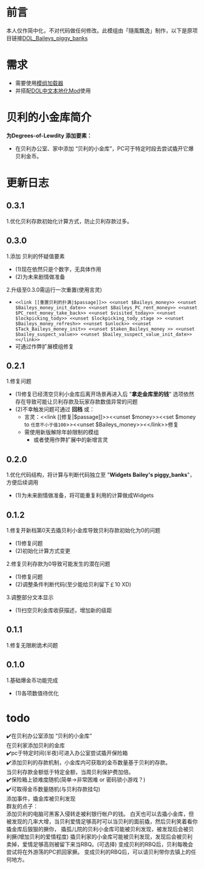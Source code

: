 # 前言
本人仅作简中化，不对代码做任何修改。此模组由「隨風飄逸」制作，以下是原项目链接[DOL_Baileys_piggy_banks](https://github.com/chris81605/Degrees-of-Lewdity_Baileys_piggy_banks)

# 需求  
- 需要使用[模组加载器](https://github.com/Lyoko-Jeremie/DoLModLoaderBuild/releases)
- 并搭配[DOL中文本地化Mod](https://github.com/NumberSir/DoL-I18n-Build/releases)使用

# 贝利的小金库简介  
**为Degrees-of-Lewdity 添加要素：**  
* 在贝利办公室、家中添加 “贝利的小金库”，PC可于特定时段去尝试撬开它爆贝利金币。

# 更新日志  
## 0.3.1
1.优化贝利存款初始化计算方式，防止贝利存款过多。

## 0.3.0  
1.添加 贝利的怀疑值要素
* (1)现在依然只是个数字，无具体作用  
* (2)为未来剧情做准备  

2.升级至0.3.0需运行一次重置(使用言灵)  
* `<<link [[重置贝利的扑满|$passage]]>>
<<unset $Baileys_money>>
<<unset $Baileys_money_init_date>>
<<unset $Baileys_PC_rent_money>>
<<unset $PC_rent_money_take_back>>
<<unset $visited_today>>
<<unset $lockpicking_tody>>
<<unset $lockpicking_tody_stage >>
<<unset $Baileys_money_refresh>>
<<unset $unlock>>
<<unset $Tack_Baileys_money_init>>
<<unset $taken_Baileys_money >>
<<unset $bailey_suspect_value>>
<<unset $bailey_suspect_value_init_date>>
<</link>>`  
* 可通过作弊扩展模组修复

## 0.2.1  
1.修复问题  
* (1)修复已经清空贝利小金库后离开场景再进入后 
"**拿走金库里的钱**" 选项依然存在导致可能让贝利存款及玩家存款数值异常的问题  
* (2)不幸触发问题可通过 **回档** 或：  
	* 言灵：<<link [[修复|$passage]]>><<unset $money>><<set $money to `任意不小于值100`>><<unset $Baileys_money>><<\/link>>修复  
	* 需使用新版解除年龄限制的模组
        * 或者使用作弊扩展中的新增言灵

## 0.2.0  
1.优化代码结构，将计算与判断代码独立至
"**Widgets Bailey's piggy_banks**"，方便后续调用  
* (1)为未来剧情做准备，将可能重复利用的计算做成Widgets  

## 0.1.2  
1.修复开新档第0天去撬贝利小金库导致贝利存款初始化为0的问题  
* (1)修复问题
* (2)初始化计算方式变更  

2.修复贝利存款为0导致可能发生的潜在问题  
* (1)修复问题  
* (2)调整条件判断代码(至少能给贝利留下￡10 XD)  

3.调整部分文本显示  
* (1)扫空贝利金库收获描述，增加新的级距  

## 0.1.1  
1.修复无限刷诡术问题  

## 0.1.0
1.基础爆金币功能完成  
* (1)各项数值待优化  

# todo  
✔️在贝利办公室添加 “贝利的小金库”  
  在贝利家添加贝利的金库  
✔️pc于特定时间(半夜)可进入办公室尝试撬开保险箱  
✔️添加贝利的存款机制，小金库内可获取的金币数量基于贝利的存款。  
  当贝利存款金额低于特定金额，当周贝利保护费加倍。  
✔️保险箱上锁难度随机(简单->非常困难 or 密码锁小游戏？)  
✔️可取得金币数量随机(与贝利存款挂勾)  
  添加事件，撬金库被贝利发现  
  群友的点子：   
	添加贝利的电脑可黑客入侵转走被利银行帐户的钱。
    白天也可以去撬小金库，但被发现的几率大增，当贝利爱情足够高时可以当贝利的面前撬，然后贝利笑着看你撬金库后狠狠的撅你，
    撬孤儿院的贝利小金库可能被贝利发现，被发现后会被贝利撅(增加贝利的爱情程度) 
    撬贝利家的小金库可能被贝利发现，发现后会被贝利卖掉，爱情足够高则被留下来当RBQ。(可选择) 
    变成贝利的RBQ后，贝利每晚会尝试将在外游荡的PC抓回家撅。 
    变成贝利的RBQ后，可以请贝利带你去镇上的任何地方。